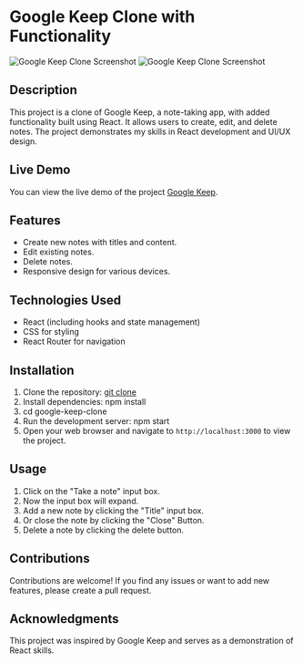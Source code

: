 # Google Keep Clone with Functionality

![Google Keep Clone Screenshot](https://github.com/Gaya3Ramesh/Google-Keep-Website/assets/89316721/eab7eed0-cb50-49dc-a57c-ee6a96332df2)
![Google Keep Clone Screenshot](https://github.com/Gaya3Ramesh/Google-Keep-Website/assets/89316721/16920b0b-be4b-4748-aedd-241335fba351)

## Description

This project is a clone of Google Keep, a note-taking app, with added functionality built using React. It allows users to create, edit, and delete notes. The project demonstrates my skills in React development and UI/UX design.

## Live Demo

You can view the live demo of the project [Google Keep](https://your-live-demo-link.com).

## Features

- Create new notes with titles and content.
- Edit existing notes.
- Delete notes.
- Responsive design for various devices.

## Technologies Used

- React (including hooks and state management)
- CSS for styling
- React Router for navigation

## Installation

1. Clone the repository: [git clone](https://github.com/Gaya3Ramesh/Google-Keep-Website.git)
2. Install dependencies: npm install
3. cd google-keep-clone
4. Run the development server: npm start
5. Open your web browser and navigate to `http://localhost:3000` to view the project.

## Usage

1. Click on the "Take a note" input box.
2. Now the input box will expand.
1. Add a new note by clicking the "Title" input box.
2. Or close the note by clicking the "Close" Button.
3. Delete a note by clicking the delete button.

## Contributions

Contributions are welcome! If you find any issues or want to add new features, please create a pull request.

## Acknowledgments

This project was inspired by Google Keep and serves as a demonstration of React skills.
